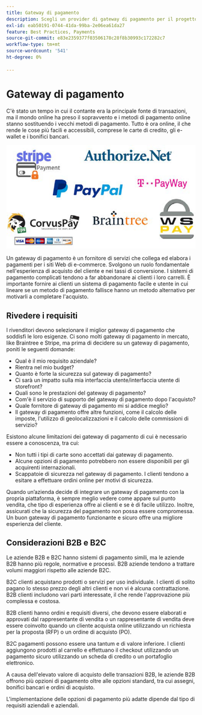 ```yaml
---
title: Gateway di pagamento
description: Scegli un provider di gateway di pagamento per il progetto di e-commerce in base alle esigenze della tua azienda.
exl-id: eab50191-0744-41da-99ba-2e06ea61da27
feature: Best Practices, Payments
source-git-commit: e83e2359377f03506178c28f8b30993c172282c7
workflow-type: tm+mt
source-wordcount: '541'
ht-degree: 0%

---
```


# Gateway di pagamento

C&#39;è stato un tempo in cui il contante era la principale fonte di transazioni, ma il mondo online ha preso il sopravvento e i metodi di pagamento online stanno sostituendo i vecchi metodi di pagamento. Tutto è ora online, il che rende le cose più facili e accessibili, comprese le carte di credito, gli e-wallet e i bonifici bancari.

![Loghi dei provider di gateway di pagamento](../../assets/playbooks/payment-gateways.png)

Un gateway di pagamento è un fornitore di servizi che collega ed elabora i pagamenti per i siti Web di e-commerce. Svolgono un ruolo fondamentale nell&#39;esperienza di acquisto del cliente e nei tassi di conversione. I sistemi di pagamento complicati tendono a far abbandonare ai clienti i loro carrelli. È importante fornire ai clienti un sistema di pagamento facile e utente in cui lineare se un metodo di pagamento fallisce hanno un metodo alternativo per motivarli a completare l&#39;acquisto.

## Rivedere i requisiti

I rivenditori devono selezionare il miglior gateway di pagamento che soddisfi le loro esigenze. Ci sono molti gateway di pagamento in mercato, like Braintree e Stripe, ma prima di decidere su un gateway di pagamento, poniti le seguenti domande:

- Qual è il mio requisito aziendale?
- Rientra nel mio budget?
- Quanto è forte la sicurezza sul gateway di pagamento?
- Ci sarà un impatto sulla mia interfaccia utente/interfaccia utente di storefront?
- Quali sono le prestazioni del gateway di pagamento?
- Com&#39;è il servizio di supporto del gateway di pagamento dopo l&#39;acquisto?
- Quale fornitore di gateway di pagamento mi si addice meglio?
- Il gateway di pagamento offre altre funzioni, come il calcolo delle imposte, l&#39;utilizzo di geolocalizzazioni e il calcolo delle commissioni di servizio?

Esistono alcune limitazioni dei gateway di pagamento di cui è necessario essere a conoscenza, tra cui:

- Non tutti i tipi di carte sono accettati dai gateway di pagamento.
- Alcune opzioni di pagamento potrebbero non essere disponibili per gli acquirenti internazionali.
- Scappatoie di sicurezza nel gateway di pagamento. I clienti tendono a esitare a effettuare ordini online per motivi di sicurezza.

Quando un’azienda decide di integrare un gateway di pagamento con la propria piattaforma, è sempre meglio vedere come appare sul punto vendita, che tipo di esperienza offre ai clienti e se è di facile utilizzo. Inoltre, assicurati che la sicurezza del pagamento non possa essere compromessa. Un buon gateway di pagamento funzionante e sicuro offre una migliore esperienza del cliente.

## Considerazioni B2B e B2C

Le aziende B2B e B2C hanno sistemi di pagamento simili, ma le aziende B2B hanno più regole, normative e processi. B2B aziende tendono a trattare volumi maggiori rispetto alle aziende B2C.

B2C clienti acquistano prodotti o servizi per uso individuale. I clienti di solito pagano lo stesso prezzo degli altri clienti e non vi è alcuna contrattazione. B2B clienti includono vari
parti interessate, il che rende l&#39;approvazione più complessa e costosa.

B2B clienti hanno ordini e requisiti diversi, che devono essere elaborati e approvati dal rappresentante di vendita o un rappresentante di vendita deve essere coinvolto quando un cliente acquista online utilizzando un richiesta per la proposta (RFP) o un ordine di acquisto (PO).

B2C pagamenti possono essere una tantum e di valore inferiore. I clienti aggiungono prodotti al carrello e effettuano il checkout utilizzando un pagamento sicuro utilizzando un scheda di credito o un portafoglio elettronico.

A causa dell&#39;elevato valore di acquisto delle transazioni B2B, le aziende B2B offrono più opzioni di pagamento oltre alle opzioni standard, tra cui assegni, bonifici bancari e ordini di acquisto.

L&#39;implementazione delle opzioni di pagamento più adatte dipende dal tipo di requisiti aziendali e aziendali.
